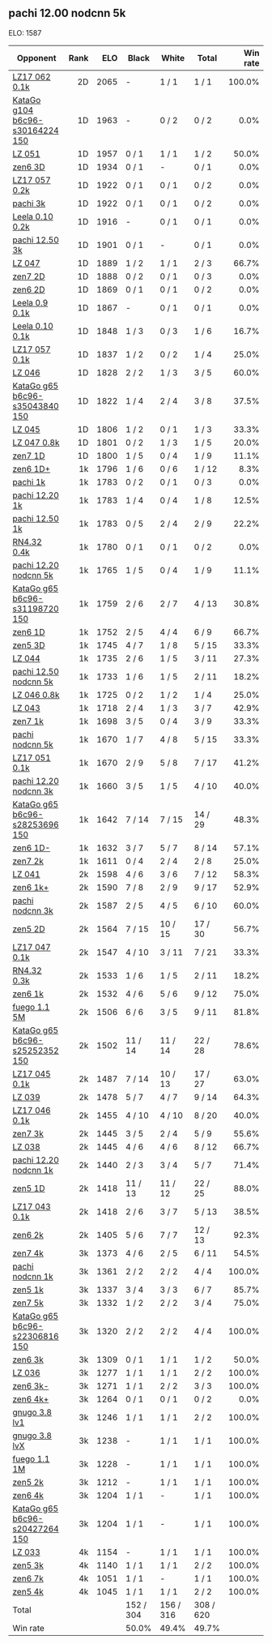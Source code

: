 ## pachi 12.00 nodcnn 5k ##

ELO: 1587

Opponent | Rank | ELO | Black | White | Total | Win rate
---------|-----:|----:|-------|-------|-------|-------:
[LZ17 062 0.1k](LZ17%20062%200.1k.md) | 2D | 2065 | - | 1 / 1 | 1 / 1 | 100.0%
[KataGo g104 b6c96-s30164224 150](KataGo%20g104%20b6c96-s30164224%20150.md) | 1D | 1963 | - | 0 / 2 | 0 / 2 | 0.0%
[LZ 051](LZ%20051.md) | 1D | 1957 | 0 / 1 | 1 / 1 | 1 / 2 | 50.0%
[zen6 3D](zen6%203D.md) | 1D | 1934 | 0 / 1 | - | 0 / 1 | 0.0%
[LZ17 057 0.2k](LZ17%20057%200.2k.md) | 1D | 1922 | 0 / 1 | 0 / 1 | 0 / 2 | 0.0%
[pachi 3k](pachi%203k.md) | 1D | 1922 | 0 / 1 | 0 / 1 | 0 / 2 | 0.0%
[Leela 0.10 0.2k](Leela%200.10%200.2k.md) | 1D | 1916 | - | 0 / 1 | 0 / 1 | 0.0%
[pachi 12.50 3k](pachi%2012.50%203k.md) | 1D | 1901 | 0 / 1 | - | 0 / 1 | 0.0%
[LZ 047](LZ%20047.md) | 1D | 1889 | 1 / 2 | 1 / 1 | 2 / 3 | 66.7%
[zen7 2D](zen7%202D.md) | 1D | 1888 | 0 / 2 | 0 / 1 | 0 / 3 | 0.0%
[zen6 2D](zen6%202D.md) | 1D | 1869 | 0 / 1 | 0 / 1 | 0 / 2 | 0.0%
[Leela 0.9 0.1k](Leela%200.9%200.1k.md) | 1D | 1867 | - | 0 / 1 | 0 / 1 | 0.0%
[Leela 0.10 0.1k](Leela%200.10%200.1k.md) | 1D | 1848 | 1 / 3 | 0 / 3 | 1 / 6 | 16.7%
[LZ17 057 0.1k](LZ17%20057%200.1k.md) | 1D | 1837 | 1 / 2 | 0 / 2 | 1 / 4 | 25.0%
[LZ 046](LZ%20046.md) | 1D | 1828 | 2 / 2 | 1 / 3 | 3 / 5 | 60.0%
[KataGo g65 b6c96-s35043840 150](KataGo%20g65%20b6c96-s35043840%20150.md) | 1D | 1822 | 1 / 4 | 2 / 4 | 3 / 8 | 37.5%
[LZ 045](LZ%20045.md) | 1D | 1806 | 1 / 2 | 0 / 1 | 1 / 3 | 33.3%
[LZ 047 0.8k](LZ%20047%200.8k.md) | 1D | 1801 | 0 / 2 | 1 / 3 | 1 / 5 | 20.0%
[zen7 1D](zen7%201D.md) | 1D | 1800 | 1 / 5 | 0 / 4 | 1 / 9 | 11.1%
[zen6 1D+](zen6%201D+.md) | 1k | 1796 | 1 / 6 | 0 / 6 | 1 / 12 | 8.3%
[pachi 1k](pachi%201k.md) | 1k | 1783 | 0 / 2 | 0 / 1 | 0 / 3 | 0.0%
[pachi 12.20 1k](pachi%2012.20%201k.md) | 1k | 1783 | 1 / 4 | 0 / 4 | 1 / 8 | 12.5%
[pachi 12.50 1k](pachi%2012.50%201k.md) | 1k | 1783 | 0 / 5 | 2 / 4 | 2 / 9 | 22.2%
[RN4.32 0.4k](RN4.32%200.4k.md) | 1k | 1780 | 0 / 1 | 0 / 1 | 0 / 2 | 0.0%
[pachi 12.20 nodcnn 5k](pachi%2012.20%20nodcnn%205k.md) | 1k | 1765 | 1 / 5 | 0 / 4 | 1 / 9 | 11.1%
[KataGo g65 b6c96-s31198720 150](KataGo%20g65%20b6c96-s31198720%20150.md) | 1k | 1759 | 2 / 6 | 2 / 7 | 4 / 13 | 30.8%
[zen6 1D](zen6%201D.md) | 1k | 1752 | 2 / 5 | 4 / 4 | 6 / 9 | 66.7%
[zen5 3D](zen5%203D.md) | 1k | 1745 | 4 / 7 | 1 / 8 | 5 / 15 | 33.3%
[LZ 044](LZ%20044.md) | 1k | 1735 | 2 / 6 | 1 / 5 | 3 / 11 | 27.3%
[pachi 12.50 nodcnn 5k](pachi%2012.50%20nodcnn%205k.md) | 1k | 1733 | 1 / 6 | 1 / 5 | 2 / 11 | 18.2%
[LZ 046 0.8k](LZ%20046%200.8k.md) | 1k | 1725 | 0 / 2 | 1 / 2 | 1 / 4 | 25.0%
[LZ 043](LZ%20043.md) | 1k | 1718 | 2 / 4 | 1 / 3 | 3 / 7 | 42.9%
[zen7 1k](zen7%201k.md) | 1k | 1698 | 3 / 5 | 0 / 4 | 3 / 9 | 33.3%
[pachi nodcnn 5k](pachi%20nodcnn%205k.md) | 1k | 1670 | 1 / 7 | 4 / 8 | 5 / 15 | 33.3%
[LZ17 051 0.1k](LZ17%20051%200.1k.md) | 1k | 1670 | 2 / 9 | 5 / 8 | 7 / 17 | 41.2%
[pachi 12.20 nodcnn 3k](pachi%2012.20%20nodcnn%203k.md) | 1k | 1660 | 3 / 5 | 1 / 5 | 4 / 10 | 40.0%
[KataGo g65 b6c96-s28253696 150](KataGo%20g65%20b6c96-s28253696%20150.md) | 1k | 1642 | 7 / 14 | 7 / 15 | 14 / 29 | 48.3%
[zen6 1D-](zen6%201D-.md) | 1k | 1632 | 3 / 7 | 5 / 7 | 8 / 14 | 57.1%
[zen7 2k](zen7%202k.md) | 1k | 1611 | 0 / 4 | 2 / 4 | 2 / 8 | 25.0%
[LZ 041](LZ%20041.md) | 2k | 1598 | 4 / 6 | 3 / 6 | 7 / 12 | 58.3%
[zen6 1k+](zen6%201k+.md) | 2k | 1590 | 7 / 8 | 2 / 9 | 9 / 17 | 52.9%
[pachi nodcnn 3k](pachi%20nodcnn%203k.md) | 2k | 1587 | 2 / 5 | 4 / 5 | 6 / 10 | 60.0%
[zen5 2D](zen5%202D.md) | 2k | 1564 | 7 / 15 | 10 / 15 | 17 / 30 | 56.7%
[LZ17 047 0.1k](LZ17%20047%200.1k.md) | 2k | 1547 | 4 / 10 | 3 / 11 | 7 / 21 | 33.3%
[RN4.32 0.3k](RN4.32%200.3k.md) | 2k | 1533 | 1 / 6 | 1 / 5 | 2 / 11 | 18.2%
[zen6 1k](zen6%201k.md) | 2k | 1532 | 4 / 6 | 5 / 6 | 9 / 12 | 75.0%
[fuego 1.1 5M](fuego%201.1%205M.md) | 2k | 1506 | 6 / 6 | 3 / 5 | 9 / 11 | 81.8%
[KataGo g65 b6c96-s25252352 150](KataGo%20g65%20b6c96-s25252352%20150.md) | 2k | 1502 | 11 / 14 | 11 / 14 | 22 / 28 | 78.6%
[LZ17 045 0.1k](LZ17%20045%200.1k.md) | 2k | 1487 | 7 / 14 | 10 / 13 | 17 / 27 | 63.0%
[LZ 039](LZ%20039.md) | 2k | 1478 | 5 / 7 | 4 / 7 | 9 / 14 | 64.3%
[LZ17 046 0.1k](LZ17%20046%200.1k.md) | 2k | 1455 | 4 / 10 | 4 / 10 | 8 / 20 | 40.0%
[zen7 3k](zen7%203k.md) | 2k | 1445 | 3 / 5 | 2 / 4 | 5 / 9 | 55.6%
[LZ 038](LZ%20038.md) | 2k | 1445 | 4 / 6 | 4 / 6 | 8 / 12 | 66.7%
[pachi 12.20 nodcnn 1k](pachi%2012.20%20nodcnn%201k.md) | 2k | 1440 | 2 / 3 | 3 / 4 | 5 / 7 | 71.4%
[zen5 1D](zen5%201D.md) | 2k | 1418 | 11 / 13 | 11 / 12 | 22 / 25 | 88.0%
[LZ17 043 0.1k](LZ17%20043%200.1k.md) | 2k | 1418 | 2 / 6 | 3 / 7 | 5 / 13 | 38.5%
[zen6 2k](zen6%202k.md) | 2k | 1405 | 5 / 6 | 7 / 7 | 12 / 13 | 92.3%
[zen7 4k](zen7%204k.md) | 3k | 1373 | 4 / 6 | 2 / 5 | 6 / 11 | 54.5%
[pachi nodcnn 1k](pachi%20nodcnn%201k.md) | 3k | 1361 | 2 / 2 | 2 / 2 | 4 / 4 | 100.0%
[zen5 1k](zen5%201k.md) | 3k | 1337 | 3 / 4 | 3 / 3 | 6 / 7 | 85.7%
[zen7 5k](zen7%205k.md) | 3k | 1332 | 1 / 2 | 2 / 2 | 3 / 4 | 75.0%
[KataGo g65 b6c96-s22306816 150](KataGo%20g65%20b6c96-s22306816%20150.md) | 3k | 1320 | 2 / 2 | 2 / 2 | 4 / 4 | 100.0%
[zen6 3k](zen6%203k.md) | 3k | 1309 | 0 / 1 | 1 / 1 | 1 / 2 | 50.0%
[LZ 036](LZ%20036.md) | 3k | 1277 | 1 / 1 | 1 / 1 | 2 / 2 | 100.0%
[zen6 3k-](zen6%203k-.md) | 3k | 1271 | 1 / 1 | 2 / 2 | 3 / 3 | 100.0%
[zen6 4k+](zen6%204k+.md) | 3k | 1264 | 0 / 1 | 0 / 1 | 0 / 2 | 0.0%
[gnugo 3.8 lv1](gnugo%203.8%20lv1.md) | 3k | 1246 | 1 / 1 | 1 / 1 | 2 / 2 | 100.0%
[gnugo 3.8 lvX](gnugo%203.8%20lvX.md) | 3k | 1238 | - | 1 / 1 | 1 / 1 | 100.0%
[fuego 1.1 1M](fuego%201.1%201M.md) | 3k | 1228 | - | 1 / 1 | 1 / 1 | 100.0%
[zen5 2k](zen5%202k.md) | 3k | 1212 | - | 1 / 1 | 1 / 1 | 100.0%
[zen6 4k](zen6%204k.md) | 3k | 1204 | 1 / 1 | - | 1 / 1 | 100.0%
[KataGo g65 b6c96-s20427264 150](KataGo%20g65%20b6c96-s20427264%20150.md) | 3k | 1204 | 1 / 1 | - | 1 / 1 | 100.0%
[LZ 033](LZ%20033.md) | 4k | 1154 | - | 1 / 1 | 1 / 1 | 100.0%
[zen5 3k](zen5%203k.md) | 4k | 1140 | 1 / 1 | 1 / 1 | 2 / 2 | 100.0%
[zen6 7k](zen6%207k.md) | 4k | 1051 | 1 / 1 | - | 1 / 1 | 100.0%
[zen5 4k](zen5%204k.md) | 4k | 1045 | 1 / 1 | 1 / 1 | 2 / 2 | 100.0%
Total | | | 152 / 304 | 156 / 316 | 308 / 620 | 
Win rate| | | 50.0% | 49.4% | 49.7% | 
